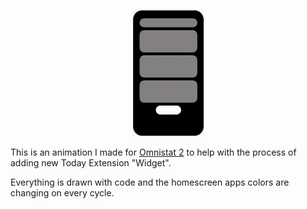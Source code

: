 <p align="center">
<img src="https://raw.githubusercontent.com/mattlawer/TodayViewAnimatedTutorial/master/preview.gif" width="115px" height="202px"/></p>
</p>

This is an animation I made for [Omnistat 2](https://itunes.apple.com/app/id1473751241) to help with the process of adding new Today Extension "Widget".

Everything is drawn with code and the homescreen apps colors are changing on every cycle.

